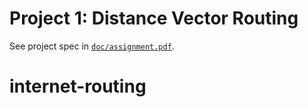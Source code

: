 # Project 1: Distance Vector Routing

See project spec in [`doc/assignment.pdf`](doc/assignment.pdf).

# internet-routing
